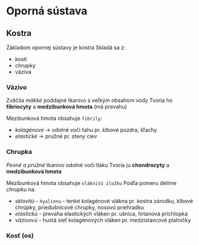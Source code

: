 # Oporná sústava

## Kostra
Základom opornej sústavy je kostra
Skladá sa z:
- kostí
- chrupky
- väziva

### Väzivo
Zväčša *mäkké* poddajné tkanivo s veľkým obsahom vody
Tvoria ho **fibriocyty** a **medzibunková hmota** (má prevahu)

Mezibunková hmota obsahuje `fibrily`:
- *kolagénové* -> odolné voči ťahu
pr. klbové púzdra, šľachy
- *elastické* -> pružné
pr. steny ciev

### Chrupka
*Pevné a pružné* tkanivo odolné voči tlaku
Tvoria ju **chondrocyty** a **medzibunková hmota**

Mezibunková hmota obsahuje `vláknitú zložku`
Podľa pomeru delíme *chrupku* na:
- *sklovitú* - `hyalinnu` - tenké kolagénové vlákna
pr. kostra zárodku, klbové chrúpky, priedušnicové chrupky, nosovú priehradku
- *elastickú* - prevaha elastických vláken
pr. ušnica, hrtanová príchlopka
- *väzivovú* - hustá sieť kolagénových vláken
pr. medzistavcové platničky

### Kosť (os)


